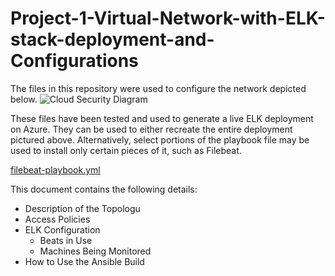 # Project-1-Virtual-Network-with-ELK-stack-deployment-and-Configurations
The files in this repository were used to configure the network depicted below.
![Cloud Security Diagram](https://user-images.githubusercontent.com/79231152/131538631-c770ecc4-6acb-442a-b129-e230426a4ee8.jpg)

These files have been tested and used to generate a live ELK deployment on Azure. They can be used to either recreate the entire deployment pictured above. Alternatively, select portions of the playbook file may be used to install only certain pieces of it, such as Filebeat.

[filebeat-playbook.yml](https://github.com/itsBen-Jamin/Project-1-Virtual-Network-and-Configurations/files/7085395/filebeat-playbook.yml.txt)

This document contains the following details:
- Description of the Topologu
- Access Policies
- ELK Configuration
  - Beats in Use
  - Machines Being Monitored
- How to Use the Ansible Build

